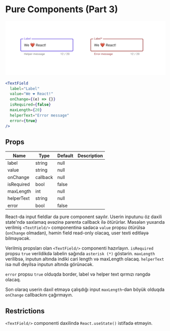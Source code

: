 # Pure Components (Part 3)

![TextInput](img-1.png)

```jsx
<TextField
  label="Label"
  value="We ❤️ React!"
  onChange={(e) => {}}
  isRequired={false}
  maxLength={20}
  helperText="Error message"
  error={true}
/>
```

## Props

| Name       | Type     | Default | Description |
|------------|----------|---------|-------------|
| label      | string   | null    |             |
| value      | string   | null    |             |
| onChange   | callback | null    |             |
| isRequired | bool     | false   |             |
| maxLength  | int      | null    |             |
| helperText | string   | null    |             |
| error      | bool     | false   |             |

React-da input fieldlar da pure component sayılır. Userin inputunu öz daxili state'ndə saxlamaq əvəzinə parentə callback ilə ötürürlər.
Məsələn yuxarıda verilmiş `<TextField/>` componentinə sadəcə `value` propsu ötürülsə (`onChange` olmadan), həmin field read-only olacaq, user texti editləyə bilməyəcək.

Verilmiş propsları olan `<TextField/>` componenti hazırlayın. `isRequired` propsu `true` verildikdə labelin sağında `asterisk (*)` göstərin.
`maxLength` verilibsə, inputun altında indiki cari length və maxLength olacaq. `helperText` isə null deyilsə inputun altında görünəcək.

`error` propsu `true` olduqda border, label və helper text qırmızı rəngdə olacaq.

Son olaraq userin daxil etməyə çalışdığı input `maxLength`-dən böyük olduqda `onChange` callbackını çağırmayın.

## Restrictions

`<TextField/>` componenti daxilində `React.useState()` istifadə etməyin.
